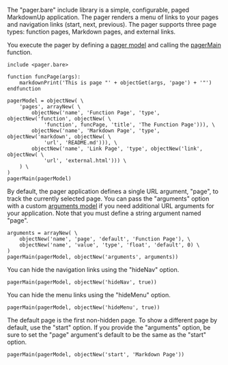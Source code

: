 The "pager.bare" include library is a simple, configurable, paged MarkdownUp application. The pager
renders a menu of links to your pages and navigation links (start, next, previous). The pager
supports three page types: function pages, Markdown pages, and external links.

You execute the pager by defining a [pager model] and calling the [pagerMain] function.

~~~ bare-script
include <pager.bare>

function funcPage(args):
    markdownPrint('This is page "' + objectGet(args, 'page') + '"')
endfunction

pagerModel = objectNew( \
    'pages', arrayNew( \
        objectNew('name', 'Function Page', 'type', objectNew('function', objectNew( \
            'function', funcPage, 'title', 'The Function Page'))), \
        objectNew('name', 'Markdown Page', 'type', objectNew('markdown', objectNew( \
            'url', 'README.md'))), \
        objectNew('name', 'Link Page', 'type', objectNew('link', objectNew( \
            'url', 'external.html'))) \
    ) \
)
pagerMain(pagerModel)
~~~

By default, the pager application defines a single URL argument, "page", to track the currently
selected page. You can pass the "arguments" option with a custom [arguments model] if you need
additional URL arguments for your application. Note that you must define a string argument named
"page".

~~~ bare-script
arguments = arrayNew( \
    objectNew('name', 'page', 'default', 'Function Page'), \
    objectNew('name', 'value', 'type', 'float', 'default', 0) \
)
pagerMain(pagerModel, objectNew('arguments', arguments))
~~~

You can hide the navigation links using the "hideNav" option.

~~~ bare-script
pagerMain(pagerModel, objectNew('hideNav', true))
~~~

You can hide the menu links using the "hideMenu" option.

~~~ bare-script
pagerMain(pagerModel, objectNew('hideMenu', true))
~~~

The default page is the first non-hidden page. To show a different page by default, use the "start"
option. If you provide the "arguments" option, be sure to set the "page" argument's default to be
the same as the "start" option.

~~~ bare-script
pagerMain(pagerModel, objectNew('start', 'Markdown Page'))
~~~


[arguments model]: includeModel.html#var.vName='ArgsArguments'
[pager model]: includeModel.html#var.vName='Pager'
[pagerMain]: include.html#var.vGroup='pager.bare'&pagermain
